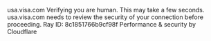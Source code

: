 usa.visa.com
Verifying you are human. This may take a few seconds.
usa.visa.com needs to review the security of your connection before proceeding.
Ray ID: 8c1851766b9cf98f
Performance & security by Cloudflare